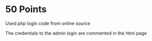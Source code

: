 # 50 Points
Used php login code from online source

The credentials to the admin login are commented in the html page
